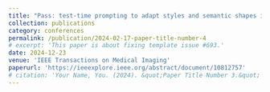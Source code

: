 ```yaml
---
title: "Pass: test-time prompting to adapt styles and semantic shapes in medical image segmentation"
collection: publications
category: conferences
permalink: /publication/2024-02-17-paper-title-number-4
# excerpt: 'This paper is about fixing template issue #693.'
date: 2024-12-23
venue: 'IEEE Transactions on Medical Imaging'
paperurl: 'https://ieeexplore.ieee.org/abstract/document/10812757'
# citation: 'Your Name, You. (2024). &quot;Paper Title Number 3.&quot; <i>GitHub Journal of Bugs</i>. 1(3).'
---
```

